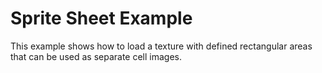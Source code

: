 # Sprite Sheet Example

This example shows how to load a texture with defined rectangular areas that can be used as separate cell images.

